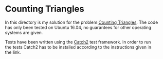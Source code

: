 # Counting Triangles
In this directory is my solution for the problem [Counting Triangles](https://open.kattis.com/problems/countingtriangles).
The code has only been tested on Ubuntu 16.04, no guarantees for other operating systems are given.

Tests have been written using the [Catch2](https://github.com/catchorg/Catch2) test framework.
In order to run the tests Catch2 has to be installed according to the instructions given in the link.
